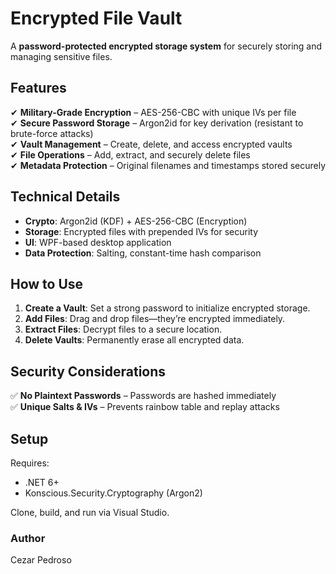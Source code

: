 # Encrypted File Vault  

A **password-protected encrypted storage system** for securely storing and managing sensitive files.  

## **Features**  
✔ **Military-Grade Encryption** – AES-256-CBC with unique IVs per file  
✔ **Secure Password Storage** – Argon2id for key derivation (resistant to brute-force attacks)  
✔ **Vault Management** – Create, delete, and access encrypted vaults  
✔ **File Operations** – Add, extract, and securely delete files  
✔ **Metadata Protection** – Original filenames and timestamps stored securely  

## **Technical Details**  
- **Crypto**: Argon2id (KDF) + AES-256-CBC (Encryption)  
- **Storage**: Encrypted files with prepended IVs for security  
- **UI**: WPF-based desktop application  
- **Data Protection**: Salting, constant-time hash comparison  

## **How to Use**  
1. **Create a Vault**: Set a strong password to initialize encrypted storage.  
2. **Add Files**: Drag and drop files—they’re encrypted immediately.  
3. **Extract Files**: Decrypt files to a secure location.  
4. **Delete Vaults**: Permanently erase all encrypted data.  

## **Security Considerations**  
✅ **No Plaintext Passwords** – Passwords are hashed immediately  
✅ **Unique Salts & IVs** – Prevents rainbow table and replay attacks  

## **Setup**  
Requires:  
- .NET 6+  
- Konscious.Security.Cryptography (Argon2)  

Clone, build, and run via Visual Studio.  

### Author
Cezar Pedroso
